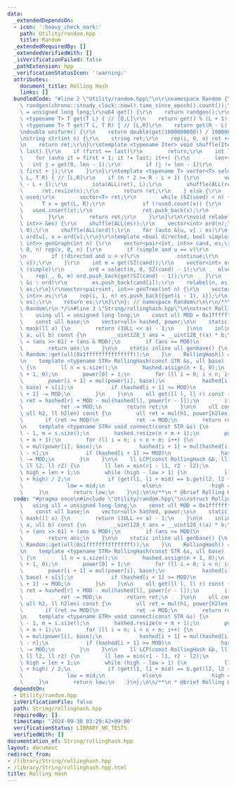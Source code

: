 ```yaml
---
data:
  _extendedDependsOn:
  - icon: ':heavy_check_mark:'
    path: Utility/random.hpp
    title: Random
  _extendedRequiredBy: []
  _extendedVerifiedWith: []
  _isVerificationFailed: false
  _pathExtension: hpp
  _verificationStatusIcon: ':warning:'
  attributes:
    document_title: Rolling Hash
    links: []
  bundledCode: "#line 2 \"Utility/random.hpp\"\n\r\nnamespace Random {\r\nmt19937_64\
    \ randgen(chrono::steady_clock::now().time_since_epoch().count());\r\nusing u64\
    \ = unsigned long long;\r\nu64 get() {\r\n    return randgen();\r\n}\r\ntemplate\
    \ <typename T> T get(T L) { // [0,L]\r\n    return get() % (L + 1);\r\n}\r\ntemplate\
    \ <typename T> T get(T L, T R) { // [L,R]\r\n    return get(R - L) + L;\r\n}\r\
    \ndouble uniform() {\r\n    return double(get(1000000000)) / 1000000000;\r\n}\r\
    \nstring str(int n) {\r\n    string ret;\r\n    rep(i, 0, n) ret += get('a', 'z');\r\
    \n    return ret;\r\n}\r\ntemplate <typename Iter> void shuffle(Iter first, Iter\
    \ last) {\r\n    if (first == last)\r\n        return;\r\n    int len = 1;\r\n\
    \    for (auto it = first + 1; it != last; it++) {\r\n        len++;\r\n     \
    \   int j = get(0, len - 1);\r\n        if (j != len - 1)\r\n            iter_swap(it,\
    \ first + j);\r\n    }\r\n}\r\ntemplate <typename T> vector<T> select(int n, T\
    \ L, T R) { // [L,R]\r\n    if (n * 2 >= R - L + 1) {\r\n        vector<T> ret(R\
    \ - L + 1);\r\n        iota(ALL(ret), L);\r\n        shuffle(ALL(ret));\r\n  \
    \      ret.resize(n);\r\n        return ret;\r\n    } else {\r\n        unordered_set<T>\
    \ used;\r\n        vector<T> ret;\r\n        while (SZ(used) < n) {\r\n      \
    \      T x = get(L, R);\r\n            if (!used.count(x)) {\r\n             \
    \   used.insert(x);\r\n                ret.push_back(x);\r\n            }\r\n\
    \        }\r\n        return ret;\r\n    }\r\n}\r\n\r\nvoid relabel(int n, vector<pair<int,\
    \ int>> &es) {\r\n    shuffle(ALL(es));\r\n    vector<int> ord(n);\r\n    iota(ALL(ord),\
    \ 0);\r\n    shuffle(ALL(ord));\r\n    for (auto &[u, v] : es)\r\n        u =\
    \ ord[u], v = ord[v];\r\n}\r\ntemplate <bool directed, bool simple> vector<pair<int,\
    \ int>> genGraph(int n) {\r\n    vector<pair<int, int>> cand, es;\r\n    rep(u,\
    \ 0, n) rep(v, 0, n) {\r\n        if (simple and u == v)\r\n            continue;\r\
    \n        if (!directed and u > v)\r\n            continue;\r\n        cand.push_back({u,\
    \ v});\r\n    }\r\n    int m = get(SZ(cand));\r\n    vector<int> ord;\r\n    if\
    \ (simple)\r\n        ord = select(m, 0, SZ(cand) - 1);\r\n    else {\r\n    \
    \    rep(_, 0, m) ord.push_back(get(SZ(cand) - 1));\r\n    }\r\n    for (auto\
    \ &i : ord)\r\n        es.push_back(cand[i]);\r\n    relabel(n, es);\r\n    return\
    \ es;\r\n}\r\nvector<pair<int, int>> genTree(int n) {\r\n    vector<pair<int,\
    \ int>> es;\r\n    rep(i, 1, n) es.push_back({get(i - 1), i});\r\n    relabel(n,\
    \ es);\r\n    return es;\r\n}\r\n}; // namespace Random\r\n\r\n/**\r\n * @brief\
    \ Random\r\n */\n#line 3 \"String/rollinghash.hpp\"\n\nstruct RollingHash {\n\
    \    using ull = unsigned long long;\n    const ull MOD = 0x1fffffffffffffff;\n\
    \    const ull base;\n    vector<ull> hashed, power;\n\n    static constexpr ull\
    \ mask(ll a) {\n        return (1ULL << a) - 1;\n    }\n\n    inline ull mul(ull\
    \ a, ull b) const {\n        __uint128_t ans = __uint128_t(a) * b;\n        ans\
    \ = (ans >> 61) + (ans & MOD);\n        if (ans >= MOD)\n            ans -= MOD;\n\
    \        return ans;\n    }\n\n    static inline ull genbase() {\n        return\
    \ Random::get(ull(0x1fffffffffffffff));\n    }\n    RollingHash() = default;\n\
    \n    template <typename STR> RollingHash(const STR &s, ull base) : base(base)\
    \ {\n        ll n = s.size();\n        hashed.assign(n + 1, 0);\n        power.assign(n\
    \ + 1, 0);\n        power[0] = 1;\n        for (ll i = 0; i < n; i++) {\n    \
    \        power[i + 1] = mul(power[i], base);\n            hashed[i + 1] = mul(hashed[i],\
    \ base) + s[i];\n            if (hashed[i + 1] >= MOD)\n                hashed[i\
    \ + 1] -= MOD;\n        }\n    }\n\n    ull get(ll l, ll r) const {\n        ull\
    \ ret = hashed[r] + MOD - mul(hashed[l], power[r - l]);\n        if (ret >= MOD)\n\
    \            ret -= MOD;\n        return ret;\n    }\n\n    ull connect(ull h1,\
    \ ull h2, ll h2len) const {\n        ull ret = mul(h1, power[h2len]) + h2;\n \
    \       if (ret >= MOD)\n            ret -= MOD;\n        return ret;\n    }\n\
    \n    template <typename STR> void connect(const STR &s) {\n        ll n = hashed.size()\
    \ - 1, m = s.size();\n        hashed.resize(n + m + 1);\n        power.resize(n\
    \ + m + 1);\n        for (ll i = n; i < n + m; i++) {\n            power[i + 1]\
    \ = mul(power[i], base);\n            hashed[i + 1] = mul(hashed[i], base) + s[i\
    \ - n];\n            if (hashed[i + 1] >= MOD)\n                hashed[i + 1]\
    \ -= MOD;\n        }\n    }\n\n    ll LCP(const RollingHash &b, ll l1, ll r1,\
    \ ll l2, ll r2) {\n        ll len = min(r1 - l1, r2 - l2);\n        ll low = -1,\
    \ high = len + 1;\n        while (high - low > 1) {\n            ll mid = (low\
    \ + high) / 2;\n            if (get(l1, l1 + mid) == b.get(l2, l2 + mid))\n  \
    \              low = mid;\n            else\n                high = mid;\n   \
    \     }\n        return low;\n    }\n};\n\n/**\n * @brief Rolling Hash\n */\n"
  code: "#pragma once\n#include \"Utility/random.hpp\"\n\nstruct RollingHash {\n \
    \   using ull = unsigned long long;\n    const ull MOD = 0x1fffffffffffffff;\n\
    \    const ull base;\n    vector<ull> hashed, power;\n\n    static constexpr ull\
    \ mask(ll a) {\n        return (1ULL << a) - 1;\n    }\n\n    inline ull mul(ull\
    \ a, ull b) const {\n        __uint128_t ans = __uint128_t(a) * b;\n        ans\
    \ = (ans >> 61) + (ans & MOD);\n        if (ans >= MOD)\n            ans -= MOD;\n\
    \        return ans;\n    }\n\n    static inline ull genbase() {\n        return\
    \ Random::get(ull(0x1fffffffffffffff));\n    }\n    RollingHash() = default;\n\
    \n    template <typename STR> RollingHash(const STR &s, ull base) : base(base)\
    \ {\n        ll n = s.size();\n        hashed.assign(n + 1, 0);\n        power.assign(n\
    \ + 1, 0);\n        power[0] = 1;\n        for (ll i = 0; i < n; i++) {\n    \
    \        power[i + 1] = mul(power[i], base);\n            hashed[i + 1] = mul(hashed[i],\
    \ base) + s[i];\n            if (hashed[i + 1] >= MOD)\n                hashed[i\
    \ + 1] -= MOD;\n        }\n    }\n\n    ull get(ll l, ll r) const {\n        ull\
    \ ret = hashed[r] + MOD - mul(hashed[l], power[r - l]);\n        if (ret >= MOD)\n\
    \            ret -= MOD;\n        return ret;\n    }\n\n    ull connect(ull h1,\
    \ ull h2, ll h2len) const {\n        ull ret = mul(h1, power[h2len]) + h2;\n \
    \       if (ret >= MOD)\n            ret -= MOD;\n        return ret;\n    }\n\
    \n    template <typename STR> void connect(const STR &s) {\n        ll n = hashed.size()\
    \ - 1, m = s.size();\n        hashed.resize(n + m + 1);\n        power.resize(n\
    \ + m + 1);\n        for (ll i = n; i < n + m; i++) {\n            power[i + 1]\
    \ = mul(power[i], base);\n            hashed[i + 1] = mul(hashed[i], base) + s[i\
    \ - n];\n            if (hashed[i + 1] >= MOD)\n                hashed[i + 1]\
    \ -= MOD;\n        }\n    }\n\n    ll LCP(const RollingHash &b, ll l1, ll r1,\
    \ ll l2, ll r2) {\n        ll len = min(r1 - l1, r2 - l2);\n        ll low = -1,\
    \ high = len + 1;\n        while (high - low > 1) {\n            ll mid = (low\
    \ + high) / 2;\n            if (get(l1, l1 + mid) == b.get(l2, l2 + mid))\n  \
    \              low = mid;\n            else\n                high = mid;\n   \
    \     }\n        return low;\n    }\n};\n\n/**\n * @brief Rolling Hash\n */"
  dependsOn:
  - Utility/random.hpp
  isVerificationFile: false
  path: String/rollinghash.hpp
  requiredBy: []
  timestamp: '2024-09-30 03:29:42+09:00'
  verificationStatus: LIBRARY_NO_TESTS
  verifiedWith: []
documentation_of: String/rollinghash.hpp
layout: document
redirect_from:
- /library/String/rollinghash.hpp
- /library/String/rollinghash.hpp.html
title: Rolling Hash
---
```

